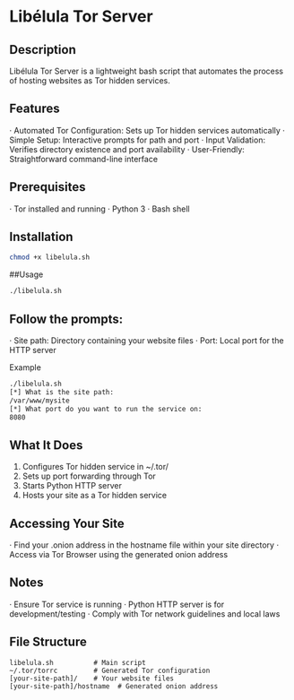 # Libélula Tor Server

## Description

Libélula  Tor Server is a lightweight bash script that automates the process of hosting websites as Tor hidden services.

## Features

· Automated Tor Configuration: Sets up Tor hidden services automatically
· Simple Setup: Interactive prompts for path and port
· Input Validation: Verifies directory existence and port availability
· User-Friendly: Straightforward command-line interface

## Prerequisites

· Tor installed and running
· Python 3
· Bash shell

## Installation

```bash
chmod +x libelula.sh
```

##Usage

```bash
./libelula.sh
```

## Follow the prompts:

· Site path: Directory containing your website files
· Port: Local port for the HTTP server

Example

```bash
./libelula.sh
[*] What is the site path:
/var/www/mysite
[*] What port do you want to run the service on:
8080
```

## What It Does

1. Configures Tor hidden service in ~/.tor/
2. Sets up port forwarding through Tor
3. Starts Python HTTP server
4. Hosts your site as a Tor hidden service

## Accessing Your Site

· Find your .onion address in the hostname file within your site directory
· Access via Tor Browser using the generated onion address

## Notes

· Ensure Tor service is running
· Python HTTP server is for development/testing
· Comply with Tor network guidelines and local laws

## File Structure

```
libelula.sh          # Main script
~/.tor/torrc         # Generated Tor configuration
[your-site-path]/    # Your website files
[your-site-path]/hostname  # Generated onion address
```
